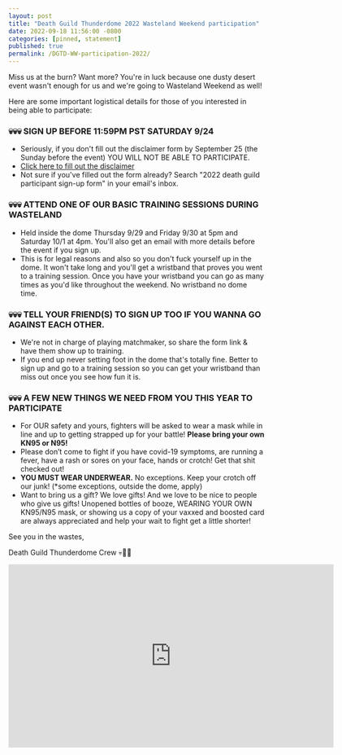 ```yaml
---
layout: post
title: "Death Guild Thunderdome 2022 Wasteland Weekend participation"
date: 2022-09-18 11:56:00 -0800
categories: [pinned, statement]
published: true
permalink: /DGTD-WW-participation-2022/
---
```


<!-- add "pinned" to categories after review -->

Miss us at the burn? Want more? You're in luck because one dusty desert event wasn't enough for us and we're going to Wasteland Weekend as well!

Here are some important logistical details for those of you interested in being able to participate:

### 💀💀💀 SIGN UP BEFORE 11:59PM PST SATURDAY 9/24

- Seriously, if you don't fill out the disclaimer form by September 25 (the Sunday before the event) YOU WILL NOT BE ABLE TO PARTICIPATE.
- [Click here to fill out the disclaimer](https://forms.gle/awgvKx4Bc9xGs7FM9)
- Not sure if you've filled out the form already? Search "2022 death guild participant sign-up form" in your email's inbox.

### 💀💀💀 ATTEND ONE OF OUR BASIC TRAINING SESSIONS DURING WASTELAND

- Held inside the dome Thursday 9/29 and Friday 9/30 at 5pm and Saturday 10/1 at 4pm. You'll also get an email with more details before the event if you sign up.
- This is for legal reasons and also so you don't fuck yourself up in the dome. It won't take long and you'll get a wristband that proves you went to a training session. Once you have your wristband you can go as many times as you'd like throughout the weekend. No wristband no dome time.

### 💀💀💀 TELL YOUR FRIEND(S) TO SIGN UP TOO IF YOU WANNA GO AGAINST EACH OTHER.

- We're not in charge of playing matchmaker, so share the form link & have them show up to training.
- If you end up never setting foot in the dome that's totally fine. Better to sign up and go to a training session so you can get your wristband than miss out once you see how fun it is.

### 💀💀💀 A FEW NEW THINGS WE NEED FROM YOU THIS YEAR TO PARTICIPATE

- For OUR safety and yours, fighters will be asked to wear a mask while in line and up to getting strapped up for your battle! **Please bring your own KN95 or N95!**
- Please don’t come to fight if you have covid-19 symptoms, are running a fever, have a rash or sores on your face, hands or crotch!  Get that shit checked out!
- **YOU MUST WEAR UNDERWEAR.** No exceptions.  Keep your crotch off our junk! (*some exceptions, outside the dome, apply)
- Want to bring us a gift? We love gifts!  And we love to be nice to people who give us gifts! Unopened bottles of booze, WEARING YOUR OWN KN95/N95 mask, or showing us a copy of your vaxxed and boosted card are always appreciated and help your wait to fight get a little shorter!  

See you in the wastes,    

Death Guild Thunderdome Crew 💀🤘🤘

<iframe src="https://player.vimeo.com/video/741373342?h=82cb634319" width="640" height="360" frameborder="0" allow="autoplay; fullscreen; picture-in-picture" allowfullscreen></iframe>

&nbsp;
